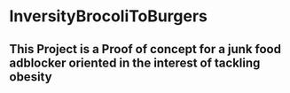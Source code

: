 # InversityBrocoliToBurgers
## This Project is a Proof of concept for a junk food adblocker oriented in the interest of tackling obesity
